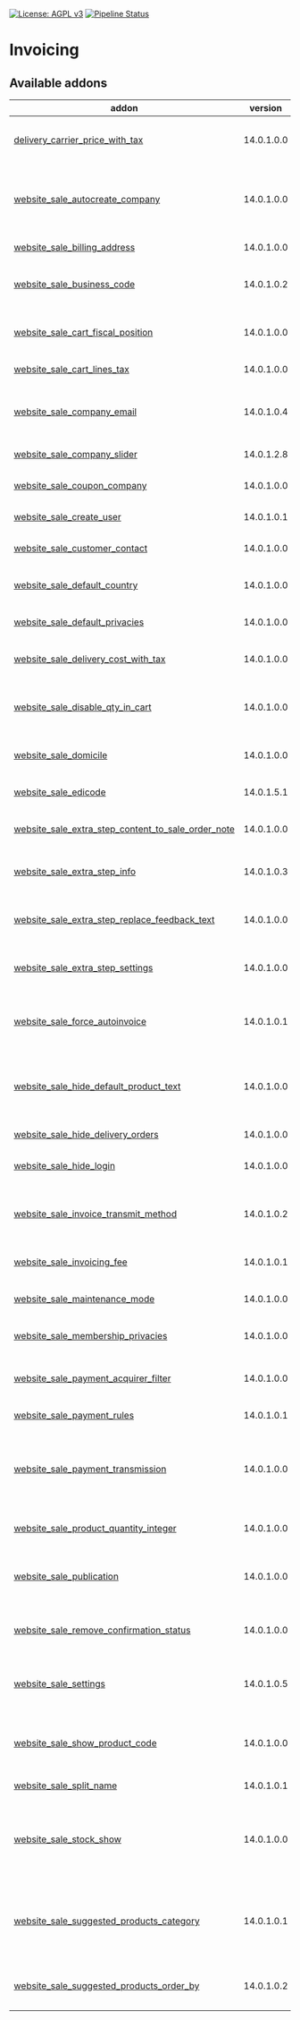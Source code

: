 [![License: AGPL v3](https://img.shields.io/badge/License-AGPL%20v3-blue.svg)](https://www.gnu.org/licenses/agpl-3.0)
[![Pipeline Status](https://gitlab.com/tawasta/odoo/e-commerce/badges/14.0-dev/pipeline.svg)](https://gitlab.com/tawasta/odoo/e-commerce/-/pipelines/)

Invoicing
=========

[//]: # (addons)

Available addons
----------------
addon | version | maintainers | summary
--- | --- | --- | ---
[delivery_carrier_price_with_tax](delivery_carrier_price_with_tax/) | 14.0.1.0.0 |  | Show also price with tax on the delivery carrier
[website_sale_autocreate_company](website_sale_autocreate_company/) | 14.0.1.0.0 |  | Create company for website customer, if company name is set
[website_sale_billing_address](website_sale_billing_address/) | 14.0.1.0.0 |  | Website sale billing address
[website_sale_business_code](website_sale_business_code/) | 14.0.1.0.2 |  | Adds Finnish Business code to website checkout form
[website_sale_cart_fiscal_position](website_sale_cart_fiscal_position/) | 14.0.1.0.0 |  | Show fiscal position when confirming a sale
[website_sale_cart_lines_tax](website_sale_cart_lines_tax/) | 14.0.1.0.0 |  | eCommerce tax in cart lines
[website_sale_company_email](website_sale_company_email/) | 14.0.1.0.4 |  | Add different emails for ecommerce user and company
[website_sale_company_slider](website_sale_company_slider/) | 14.0.1.2.8 |  | Slider to checkout
[website_sale_coupon_company](website_sale_coupon_company/) | 14.0.1.0.0 |  | Website sale coupon company
[website_sale_create_user](website_sale_create_user/) | 14.0.1.0.1 |  | Website sale create user
[website_sale_customer_contact](website_sale_customer_contact/) | 14.0.1.0.0 |  | Adds customer contact as SO contact
[website_sale_default_country](website_sale_default_country/) | 14.0.1.0.0 |  | Website Sale Default Country
[website_sale_default_privacies](website_sale_default_privacies/) | 14.0.1.0.0 |  | Website sale default privacy values
[website_sale_delivery_cost_with_tax](website_sale_delivery_cost_with_tax/) | 14.0.1.0.0 |  | Website sale delivery costs with tax
[website_sale_disable_qty_in_cart](website_sale_disable_qty_in_cart/) | 14.0.1.0.0 |  | Helper module to disable changing product quantity in cart
[website_sale_domicile](website_sale_domicile/) | 14.0.1.0.0 |  | Adds domicile to website checkout form
[website_sale_edicode](website_sale_edicode/) | 14.0.1.5.1 |  | Adds EDI code to website checkout form
[website_sale_extra_step_content_to_sale_order_note](website_sale_extra_step_content_to_sale_order_note/) | 14.0.1.0.0 |  | Extra Step Content to SO note
[website_sale_extra_step_info](website_sale_extra_step_info/) | 14.0.1.0.3 |  | Extra step info text: global and publica category
[website_sale_extra_step_replace_feedback_text](website_sale_extra_step_replace_feedback_text/) | 14.0.1.0.0 |  | Replace extra step feedback text to more information
[website_sale_extra_step_settings](website_sale_extra_step_settings/) | 14.0.1.0.0 |  | Allow hiding/showing items in extra step
[website_sale_force_autoinvoice](website_sale_force_autoinvoice/) | 14.0.1.0.1 |  | Forces autoinvoice on quotations created from website_sale
[website_sale_hide_default_product_text](website_sale_hide_default_product_text/) | 14.0.1.0.0 |  | Hides the default '30-day money-back quarantee...' text
[website_sale_hide_delivery_orders](website_sale_hide_delivery_orders/) | 14.0.1.0.0 |  | Hide Delivery Orders Snippet
[website_sale_hide_login](website_sale_hide_login/) | 14.0.1.0.0 |  | Website Sale Hide Login Button
[website_sale_invoice_transmit_method](website_sale_invoice_transmit_method/) | 14.0.1.0.2 |  | Adds account invoice transmit method to checkout
[website_sale_invoicing_fee](website_sale_invoicing_fee/) | 14.0.1.0.1 |  | Adds Invoicing fee to Sale Order
[website_sale_maintenance_mode](website_sale_maintenance_mode/) | 14.0.1.0.0 |  | Website Sale Maintenance mode
[website_sale_membership_privacies](website_sale_membership_privacies/) | 14.0.1.0.0 |  | Website sale membership privacy values
[website_sale_payment_acquirer_filter](website_sale_payment_acquirer_filter/) | 14.0.1.0.0 |  | Allows filtering payment acquirers by partner type
[website_sale_payment_rules](website_sale_payment_rules/) | 14.0.1.0.1 |  | Website sale payment rules
[website_sale_payment_transmission](website_sale_payment_transmission/) | 14.0.1.0.0 |  | Invoice Transmit Method and Payment Terms for Website SO print
[website_sale_product_quantity_integer](website_sale_product_quantity_integer/) | 14.0.1.0.0 |  | Show product quantity in cart as integer
[website_sale_publication](website_sale_publication/) | 14.0.1.0.0 |  | Adds publication product to website product views
[website_sale_remove_confirmation_status](website_sale_remove_confirmation_status/) | 14.0.1.0.0 |  | Website sale: remove confirmation status
[website_sale_settings](website_sale_settings/) | 14.0.1.0.5 |  | Website sale toggleable settings under customize menu
[website_sale_show_product_code](website_sale_show_product_code/) | 14.0.1.0.0 |  | Show the product's internal reference on product page
[website_sale_split_name](website_sale_split_name/) | 14.0.1.0.1 |  | Website sale split name
[website_sale_stock_show](website_sale_stock_show/) | 14.0.1.0.0 |  | Always show availability on website if 'Sell regardless of inventory' is selected for product
[website_sale_suggested_products_category](website_sale_suggested_products_category/) | 14.0.1.0.1 |  | Show suggested products in cart under Suggested Products Categories
[website_sale_suggested_products_order_by](website_sale_suggested_products_order_by/) | 14.0.1.0.2 |  | Order suggested products using _order

[//]: # (end addons)
